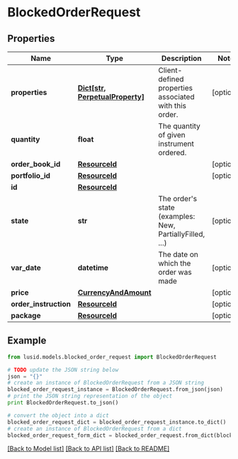 # BlockedOrderRequest


## Properties
Name | Type | Description | Notes
------------ | ------------- | ------------- | -------------
**properties** | [**Dict[str, PerpetualProperty]**](PerpetualProperty.md) | Client-defined properties associated with this order. | [optional] 
**quantity** | **float** | The quantity of given instrument ordered. | 
**order_book_id** | [**ResourceId**](ResourceId.md) |  | [optional] 
**portfolio_id** | [**ResourceId**](ResourceId.md) |  | [optional] 
**id** | [**ResourceId**](ResourceId.md) |  | 
**state** | **str** | The order&#39;s state (examples: New, PartiallyFilled, ...) | [optional] 
**var_date** | **datetime** | The date on which the order was made | [optional] 
**price** | [**CurrencyAndAmount**](CurrencyAndAmount.md) |  | [optional] 
**order_instruction** | [**ResourceId**](ResourceId.md) |  | [optional] 
**package** | [**ResourceId**](ResourceId.md) |  | [optional] 

## Example

```python
from lusid.models.blocked_order_request import BlockedOrderRequest

# TODO update the JSON string below
json = "{}"
# create an instance of BlockedOrderRequest from a JSON string
blocked_order_request_instance = BlockedOrderRequest.from_json(json)
# print the JSON string representation of the object
print BlockedOrderRequest.to_json()

# convert the object into a dict
blocked_order_request_dict = blocked_order_request_instance.to_dict()
# create an instance of BlockedOrderRequest from a dict
blocked_order_request_form_dict = blocked_order_request.from_dict(blocked_order_request_dict)
```
[[Back to Model list]](../README.md#documentation-for-models) [[Back to API list]](../README.md#documentation-for-api-endpoints) [[Back to README]](../README.md)


